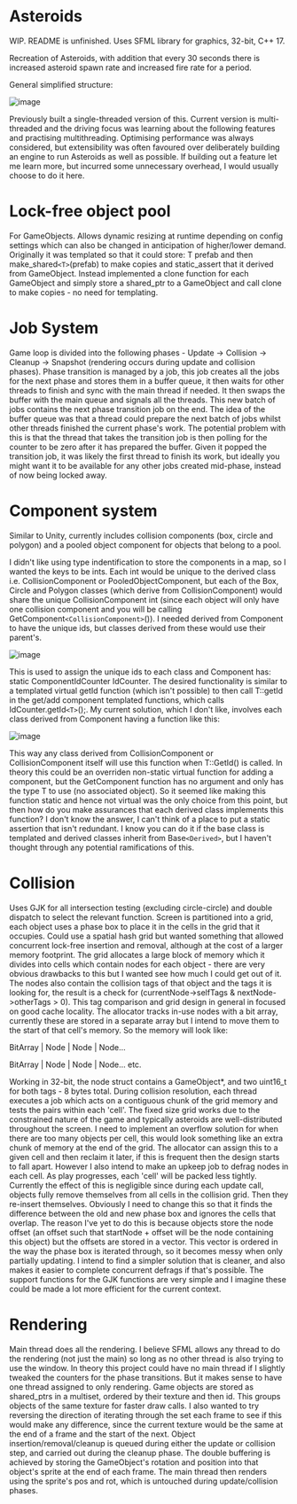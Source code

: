 # Asteroids
WIP. README is unfinished.
Uses SFML library for graphics, 32-bit, C++ 17.

Recreation of Asteroids, with addition that every 30 seconds there is increased asteroid spawn rate and increased fire rate for a period.

General simplified structure:

![image](https://github.com/MilesOram/Asteroids/assets/86774698/37dd3353-e852-4466-aaec-41187d7c8d94)


Previously built a single-threaded version of this.
Current version is multi-threaded and the driving focus was learning about the following features and practising multithreading.
Optimising performance was always considered, but extensibility was often favoured over deliberately building an engine to run Asteroids as well as possible.
If building out a feature let me learn more, but incurred some unnecessary overhead, I would usually choose to do it here.

# Lock-free object pool
For GameObjects.
Allows dynamic resizing at runtime depending on config settings which can also be changed in anticipation of higher/lower demand.
Originally it was templated so that it could store: T prefab and then make_shared`<T>`(prefab) to make copies and static_assert that it derived from GameObject.
Instead implemented a clone function for each GameObject and simply store a shared_ptr to a GameObject and call clone to make copies - no need for templating.

# Job System
Game loop is divided into the following phases - Update -> Collision -> Cleanup -> Snapshot (rendering occurs during update and collision phases). 
Phase transition is managed by a job, this job creates all the jobs for the next phase and stores them in a buffer queue, it then waits for other threads to finish and sync with the main thread if needed. 
It then swaps the buffer with the main queue and signals all the threads. 
This new batch of jobs contains the next phase transition job on the end.
The idea of the buffer queue was that a thread could prepare the next batch of jobs whilst other threads finished the current phase's work.
The potential problem with this is that the thread that takes the transition job is then polling for the counter to be zero after it has prepared the buffer.
Given it popped the transition job, it was likely the first thread to finish its work, but ideally you might want it to be available for any other jobs created mid-phase, instead of now being locked away.

# Component system
Similar to Unity, currently includes collision components (box, circle and polygon) and a pooled object component for objects that belong to a pool.

I didn't like using type indentification to store the components in a map, so I wanted the keys to be ints.
Each int would be unique to the derived class i.e. CollisionComponent or PooledObjectComponent, but each of the Box, Circle and Polygon classes (which derive from CollisionComponent) would share the unique CollisionComponent int (since each object will only have one collision component and you will be calling GetComponent`<CollisionComponent>`()).
I needed derived from Component to have the unique ids, but classes derived from these would use their parent's.

![image](https://github.com/MilesOram/Asteroids/assets/86774698/5b0b6027-fa1c-4482-a474-31fddf461b5d)

This is used to assign the unique ids to each class and Component has: static ComponentIdCounter IdCounter.
The desired functionality is similar to a templated virtual getId function (which isn't possible) to then call T::getId in the get/add component templated functions, which calls IdCounter.getId`<T>`();.
My current solution, which I don't like, involves each class derived from Component having a function like this:

![image](https://github.com/MilesOram/Asteroids/assets/86774698/dfdccfc6-c225-4107-bc56-a64570415a92)

This way any class derived from CollisionComponent or CollisionComponent itself will use this function when T::GetId() is called.
In theory this could be an overriden non-static virtual function for adding a component, but the GetComponent function has no argument and only has the type T to use (no associated object).
So it seemed like making this function static and hence not virtual was the only choice from this point, but then how do you make assurances that each derived class implements this function?
I don't know the answer, I can't think of a place to put a static assertion that isn't redundant.
I know you can do it if the base class is templated and derived classes inherit from Base`<Derived>`, but I haven't thought through any potential ramifications of this.

# Collision
Uses GJK for all intersection testing (excluding circle-circle) and double dispatch to select the relevant function.
Screen is partitioned into a grid, each object uses a phase box to place it in the cells in the grid that it occupies.
Could use a spatial hash grid but wanted something that allowed concurrent lock-free insertion and removal, although at the cost of a larger memory footprint.
The grid allocates a large block of memory which it divides into cells which contain nodes for each object - there are very obvious drawbacks to this but I wanted see how much I could get out of it.
The nodes also contain the collision tags of that object and the tags it is looking for, the result is a check for (currentNode->selfTags & nextNode->otherTags > 0).
This tag comparison and grid design in general in focused on good cache locality.
The allocator tracks in-use nodes with a bit array, currently these are stored in a separate array but I intend to move them to the start of that cell's memory.
So the memory will look like:

BitArray | Node | Node | Node...

BitArray | Node | Node | Node...
etc.

Working in 32-bit, the node struct contains a GameObject*, and two uint16_t for both tags - 8 bytes total.
During collision resolution, each thread executes a job which acts on a contiguous chunk of the grid memory and tests the pairs within each 'cell'.
The fixed size grid works due to the constrained nature of the game and typically asteroids are well-distributed throughout the screen.
I need to implement an overflow solution for when there are too many objects per cell, this would look something like an extra chunk of memory at the end of the grid.
The allocator can assign this to a given cell and then reclaim it later, if this is frequent then the design starts to fall apart.
However I also intend to make an upkeep job to defrag nodes in each cell.
As play progresses, each 'cell' will be packed less tightly.
Currently the effect of this is negligible since during each update call, objects fully remove themselves from all cells in the collision grid.
Then they re-insert themselves.
Obviously I need to change this so that it finds the difference between the old and new phase box and ignores the cells that overlap.
The reason I've yet to do this is because objects store the node offset (an offset such that startNode + offset will be the node containing this object) but the offsets are stored in a vector.
This vector is ordered in the way the phase box is iterated through, so it becomes messy when only partially updating.
I intend to find a simpler solution that is cleaner, and also makes it easier to complete concurrent defrags if that's possible.
The support functions for the GJK functions are very simple and I imagine these could be made a lot more efficient for the current context.

# Rendering
Main thread does all the rendering.
I believe SFML allows any thread to do the rendering (not just the main) so long as no other thread is also trying to use the window.
In theory this project could have no main thread if I slightly tweaked the counters for the phase transitions.
But it makes sense to have one thread assigned to only rendering.
Game objects are stored as shared_ptrs in a multiset, ordered by their texture and then id.
This groups objects of the same texture for faster draw calls.
I also wanted to try reversing the direction of iterating through the set each frame to see if this would make any difference, since the current texture would be the same at the end of a frame and the start of the next.
Object insertion/removal/cleanup is queued during either the update or collision step, and carried out during the cleanup phase.
The double buffering is achieved by storing the GameObject's rotation and position into that object's sprite at the end of each frame.
The main thread then renders using the sprite's pos and rot, which is untouched during update/collision phases.



